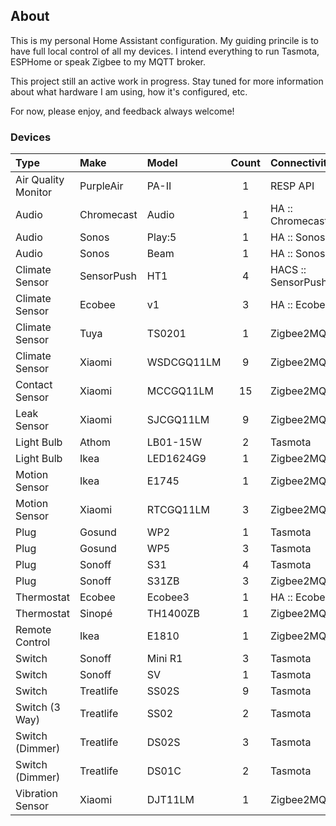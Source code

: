 ## About

This is my personal Home Assistant configuration. My guiding princile is to have
full local control of all my devices. I intend everything to run Tasmota, 
ESPHome or speak Zigbee to my MQTT broker.

This project still an active work in progress. Stay tuned for more information about
what hardware I am using, how it's configured, etc.

For now, please enjoy, and feedback always welcome!

### Devices

| Type | Make | Model | Count | Connectivity |
| :--- | :--- | :--- | :--: | :-- |
| Air Quality Monitor | PurpleAir | PA-II | 1 | RESP API |
| Audio | Chromecast | Audio | 1 | HA :: Chromecast |
| Audio | Sonos | Play:5 | 1 | HA :: Sonos |
| Audio | Sonos | Beam | 1 | HA :: Sonos |
| Climate Sensor | SensorPush | HT1 | 4 | HACS :: SensorPush |
| Climate Sensor | Ecobee | v1 | 3 | HA :: Ecobee |
| Climate Sensor | Tuya | TS0201 | 1 | Zigbee2MQTT |
| Climate Sensor | Xiaomi | WSDCGQ11LM | 9 | Zigbee2MQTT |
| Contact Sensor | Xiaomi | MCCGQ11LM | 15 | Zigbee2MQTT |
| Leak Sensor | Xiaomi | SJCGQ11LM | 9 | Zigbee2MQTT |
| Light Bulb | Athom | LB01-15W | 2 | Tasmota |
| Light Bulb | Ikea | LED1624G9 | 1 | Zigbee2MQTT |
| Motion Sensor | Ikea | E1745 | 1 | Zigbee2MQTT |
| Motion Sensor | Xiaomi | RTCGQ11LM | 3 | Zigbee2MQTT |
| Plug | Gosund | WP2 | 1 | Tasmota |
| Plug | Gosund | WP5 | 3 | Tasmota |
| Plug | Sonoff | S31 | 4 | Tasmota |
| Plug | Sonoff | S31ZB | 3 |  Zigbee2MQTT |
| Thermostat | Ecobee | Ecobee3 | 1 | HA :: Ecobee |
| Thermostat | Sinopé | TH1400ZB | 1 | Zigbee2MQTT |
| Remote Control | Ikea | E1810 | 1 | Zigbee2MQTT |
| Switch | Sonoff | Mini R1 | 3 | Tasmota |
| Switch | Sonoff | SV | 1 | Tasmota |
| Switch | Treatlife | SS02S | 9 | Tasmota |
| Switch (3 Way) | Treatlife | SS02 | 2 | Tasmota |
| Switch (Dimmer) | Treatlife | DS02S | 3 | Tasmota |
| Switch  (Dimmer) | Treatlife | DS01C | 2 | Tasmota |
| Vibration Sensor | Xiaomi | DJT11LM | 1 | Zigbee2MQTT |